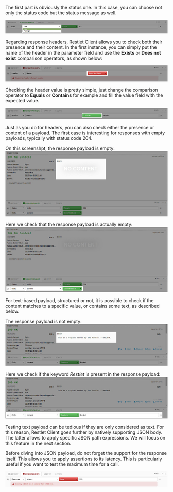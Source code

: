 The first part is obviously the status one. In this case, you can choose not only the status code but the status message as well.

![Status code or message](images/02-status-code.jpg "Status code or message")

Regarding response headers, Restlet Client allows you to check both their presence and their content. In the first instance, you can simply put the name of the header in the parameter field and use the **Exists** or **Does not exist** comparison operators, as shown below:

![Does not exist](images/04-does-not-exist.jpg "Does not exist")

Checking the header value is pretty simple, just change the comparison operator to **Equals** or **Contains** for example and fill the value field with the expected value.

![Contains](images/05-contains.jpg "Contains")

Just as you do for headers, you can also check either the presence or content of a payload. The first case is interesting for responses with empty payloads, typically with status code 204.

On this screenshpt, the response payload is empty:
![No content](images/06-no-content.jpg "No content")

Here we check that the response payload is actually empty:
![Empty response payload](images/06-empty-response-payload.jpg "Empty response payload")


For text-based payload, structured or not, it is possible to check if the content matches to a specific value, or contains some text, as described below.

The response payload is not empty:
![Response payload is not empty](images/07-response-payload-not-empty.jpg "Response payload is not empty")

Here we check if the keyword *Restlet* is present in the response payload:
![Keyword in response payload](images/07-keyword-in-response-payload.jpg "Keyword in response payload")

Testing text payload can be tedious if they are only considered as text. For this reason, Restlet Client goes further by natively supporting JSON body. The latter allows to apply specific JSON path expressions. We will focus on this feature in the next section.

Before diving into JSON payload, do not forget the support for the response itself. This allows you to apply assertions to its latency. This is particularly useful if you want to test the maximum time for a call.

![Latency](images/08-latency.jpg "Latency")
